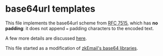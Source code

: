 # base64url templates

This file implements the base64url scheme from [RFC 7515](https://datatracker.ietf.org/doc/html/rfc7515#appendix-C), which has **no padding**: it does not append `=` padding characters to the encoded text.

A few more details are discussed [here](http://alinush.org/keyless#base64url).

This file started as a modification of [zkEmail's base64 libraries](https://github.com/zkemail/zk-email-verify/blob/main/packages/circuits/helpers/base64.circom).